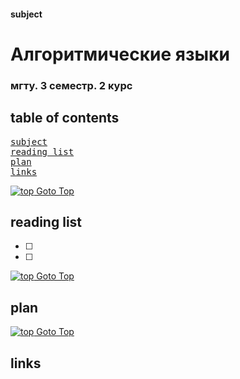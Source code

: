 #### subject

# Алгоритмические языки

### мгту. 3 семестр. 2 курс

## table of contents

<pre>
<a href="####subject">subject</a>
<a href="#reading-list">reading list</a>
<a href="#plan">plan</a>
<a href="#links">links</a>
</pre>

[![top] Goto Top](#table-of-contents)

## reading list

- [ ]
- [ ]





[![top] Goto Top](#table-of-contents)

## plan





[![top] Goto Top](#table-of-contents)

## links





[top]: https://muflihun.github.io/easyloggingpp/images/up.png?v=4
